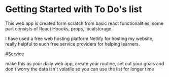 # Getting Started with To Do's list

This web app is created form scratch from basic react functionalities, some part consists of React Hoooks, props, localstorage.

I have used a free web hosting platform Netlify for hosting my website, really helpful to such free service providers for helping learners.

#Service

make this as your daily web app, create your routine, set out your goals and don't worry the data isn't volatile so you can use the list for longer time

